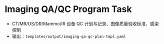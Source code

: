 # Imaging QA/QC Program Task

- CT/MR/US/DR/Mammo/IR 设备 QC 计划与记录、图像质量验收标准、感染控制
- 输出：`templates/output/imaging-qa-qc-plan-tmpl.yaml`
